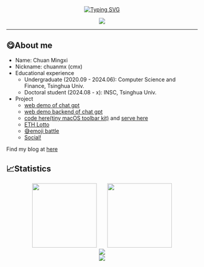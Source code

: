 <!--
**chuanmx20/chuanmx20** is a ✨ _special_ ✨ repository because its `README.md` (this file) appears on your GitHub profile.
Here are some ideas to get you started:

- 🔭 I’m currently working on ...
- 🌱 I’m currently learning ...
- 👯 I’m looking to collaborate on ...
- 🤔 I’m looking for help with ...
- 💬 Ask me about ...
- 📫 How to reach me: ...
- 😄 Pronouns: ...
- ⚡ Fun fact: ...
-->
<center>
<a href="https://git.io/typing-svg"><img src="https://readme-typing-svg.herokuapp.com?font=Fira+Code&weight=600&size=28&duration=4500&pause=1000&color=E9F700&center=true&vCenter=true&repeat=false&width=435&lines=Hello,+this+is+chuanmx+%3AD" alt="Typing SVG" /></a>  
</a></center>

<p align="center">
<a title="github" target="_blank" href="https://github.com/chuanmx20"><img src="https://img.shields.io/badge/dynamic/json?label=GitHub&suffix=%20followers&query=%24.data.totalSubs&url=https%3A%2F%2Fapi.spencerwoo.com%2Fsubstats%2F%3Fsource%3Dgithub%26queryKey%3Dchuanmx20&labelColor=282c34&color=353940&logo=github&longCache=true" ></a>
<!-- <a title="blog" target="_blank" href="https://chuanmx.cc"><img src="https://img.shields.io/badge/chuanmx-blog-00cc66" /></a> -->
<!-- <a title="vc" target="_blank" href="https://resume.chuanmx.cc"><img src="https://img.shields.io/badge/chuanmx-resume-00cccc" /></a> -->
<!-- <a title="chat" target="_blank" href="https://chat.chuanmx.cc"><img src="https://img.shields.io/badge/chuanmx-ChatGPT-009999" /></a> -->
<!-- <a title="h5game" target="_blank" href="https://h5game.chuanmx.cc"><img src="https://img.shields.io/badge/chuanmx-h5game-009966" /></a> -->
</p>

<HR>
    
## 😋About me
- Name: Chuan Mingxi
- Nickname: chuanmx (cmx)
- Educational experience
    - Undergraduate (2020.09 - 2024.06): Computer Science and Finance, Tsinghua Univ.
    - Doctoral student (2024.08 - x): INSC, Tsinghua Univ.
- Project
    - [web demo of chat gpt](https://github.com/chuanmx20/web_gpt_frontend)
    - [web demo backend of chat gpt](https://github.com/chuanmx20/web_chatgpt_backend)
    - [code here(tiny macOS toolbar kit)](https://github.com/chuanmx20/CodeHere) and [serve here](https://github.com/chuanmx20/ServeHere)
    - [ETH Lotto](https://github.com/chuanmx20/vue_lottery)
    - [😅emoji battle](https://play.google.com/store/apps/details?id=com.OttorGameStudio.SweatBattle)
    - [Social!](https://www.4fun.chat/)
 
Find my blog at [here]('https://chuanmx.cc')
## 📈Statistics
<div align="center">
<span>  </span>
<img height="170px" src="https://github-readme-stats.vercel.app/api?username=chuanmx20" /><span>  </span><img height="170px" src="https://github-readme-stats.vercel.app/api/top-langs/?username=chuanmx20&layout=compact&langs_count=8" />
<span>  </span>
</div>

<div align="center">
    <img src="https://github-readme-activity-graph.vercel.app/graph?username=chuanmx20&bg_color=e3e3e3&color=342d33&line=76734c&point=5e5b50&area=true&hide_border=true" />
</div>
    
<div align="center">
    <img  src="https://github-readme-streak-stats.herokuapp.com/?user=chuanmx20" />
</div>
